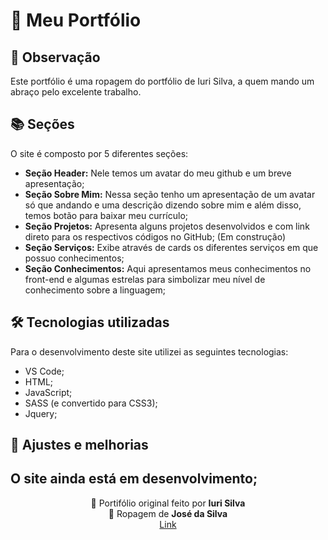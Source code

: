 
# 🍣 Meu Portfólio<br>


## 🌳 Observação<br>
Este portfólio é uma ropagem do portfólio de Iuri Silva, a quem mando um abraço pelo excelente trabalho.

## 📚 Seções
O site é composto por 5  diferentes seções:

- **Seção Header:** Nele temos um avatar do meu github e um breve apresentação;
- **Seção Sobre Mim:** Nessa seção tenho um apresentação de um avatar só que andando e uma descrição dizendo sobre mim e além disso, temos botão para baixar meu currículo;
- **Seção Projetos:** Apresenta alguns projetos desenvolvidos e com link direto para os respectivos códigos no GitHub; (Em construção)
- **Seção Serviços:** Exibe através de cards os diferentes serviços em que possuo conhecimentos;
- **Seção Conhecimentos:** Aqui apresentamos meus conhecimentos no front-end e algumas estrelas para simbolizar meu nível de conhecimento sobre a linguagem;

## 🛠 Tecnologias utilizadas
Para o desenvolvimento deste site utilizei as seguintes tecnologias:
- VS Code;
- HTML;
- JavaScript;
- SASS (e convertido para CSS3);
- Jquery;

## 📌 Ajustes e melhorias
O site ainda está em desenvolvimento;
---

<p align= center>
🏰 Portifólio original feito por <strong>Iuri Silva</strong> <br>
🏰 Ropagem de <strong>José da  Silva</strong> <br>
  <a href = "https://portfoliojosesilva.netlify.app">Link</a>

</p>
